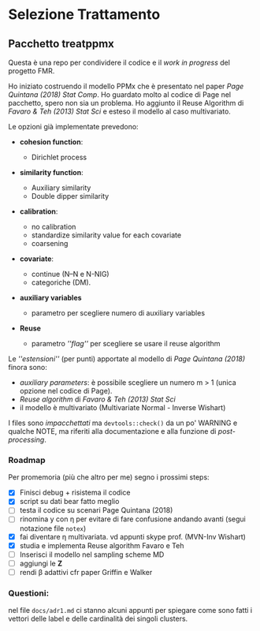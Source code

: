 # Selezione Trattamento 
## Pacchetto treatppmx

Questa è una repo per condividere il codice e il *work in progress* del progetto FMR.

Ho iniziato costruendo il modello PPMx che è presentato nel paper *Page Quintana (2018) Stat Comp*. Ho guardato molto al codice di Page nel pacchetto, spero non sia un problema. Ho aggiunto il Reuse Algorithm di *Favaro & Teh (2013) Stat Sci* e esteso il modello al caso multivariato.

Le opzioni già implementate prevedono: 

  * **cohesion function**:

    - Dirichlet process
  
  * **similarity function**:
  
    - Auxiliary similarity
    - Double dipper similarity
  
  * **calibration**:
  
    - no calibration
    - standardize similarity value for each covariate
    - coarsening 
  
  * **covariate**:
  
    - continue (N–N e N-NIG)
    - categoriche (DM).
    
  * **auxiliary variables**
  
    - parametro per scegliere numero di auxiliary variables
    
  * **Reuse**
  
    - parametro *''flag''* per scegliere se usare il reuse algorithm

Le *''estensioni''* (per punti) apportate al modello di *Page Quintana (2018)* finora sono:

  * *auxiliary parameters*: è possibile scegliere un numero m &#62; 1 (unica opzione nel codice di Page).
  * *Reuse algorithm* di *Favaro & Teh (2013) Stat Sci*
  * il modello è multivariato (Multivariate Normal - Inverse Wishart)

I files sono *impacchettati* ma `devtools::check()` da un po' WARNING e qualche NOTE, ma riferiti alla documentazione e alla funzione di *post-processing*.

### Roadmap
Per promemoria (più che altro per me) segno i prossimi steps:

  - [X] Finisci debug + risistema il codice
  - [X] script su dati bear fatto meglio
  - [ ] testa il codice su scenari Page Quintana (2018)
  - [ ] rinomina y con &eta; per evitare di fare confusione andando avanti (segui notazione file `notex`)
  - [X] fai diventare &eta; multivariata. vd appunti skype prof. (MVN-Inv Wishart)
  - [X] studia e implementa Reuse algorithm Favaro e Teh
  - [ ] Inserisci il modello nel sampling scheme MD 
  - [ ] aggiungi le **Z**
  - [ ] rendi &beta; adattivi cfr paper Griffin e Walker
  
### Questioni:

nel file `docs/adr1.md` ci stanno alcuni appunti per spiegare come sono fatti i vettori delle label e delle cardinalità dei singoli clusters.

